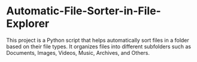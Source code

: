 # Automatic-File-Sorter-in-File-Explorer
This project is a Python script that helps automatically sort files in a folder based on their file types. It organizes files into different subfolders such as Documents, Images, Videos, Music, Archives, and Others.
